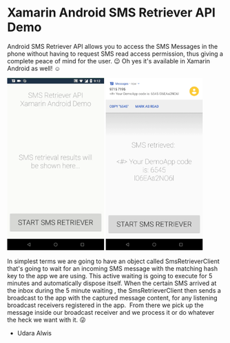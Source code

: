 # Xamarin Android SMS Retriever API Demo

Android SMS Retriever API allows you to access the SMS Messages in the phone without having to request SMS read access permission, thus giving a complete peace of mind for the user. :wink:
Oh yes it's available in Xamarin Android as well! :relaxed:

<img src="https://github.com/UdaraAlwis/XAndroidSMSRetrieverAPIDemo/blob/master/screenshots/Android SMS Retriever API OTP Action Demo.gif"  height="400" /> <img src="https://github.com/UdaraAlwis/XAndroidSMSRetrieverAPIDemo/blob/master/screenshots/Android SMS Retriever API OTP Action Demo.png"  height="400" />

In simplest terms we are going to have an object called SmsRetrieverClient that's going to wait for an incoming SMS message with the matching hash key to the app we are using. This active waiting is going to execute for 5 minutes and automatically dispose itself.
When the certain SMS arrived at the inbox during the 5 minute waiting , the SmsRetrieverClient then sends a broadcast to the app with the captured message content, for any listening broadcast receivers registered in the app.  From there we pick up the message inside our broadcast receiver and we process it or do whatever the heck we want with it. :stuck_out_tongue_winking_eye:

- Udara Alwis